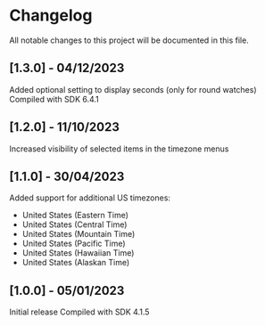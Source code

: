 # Changelog
All notable changes to this project will be documented in this file.

## [1.3.0] - 04/12/2023
Added optional setting to display seconds (only for round watches)
Compiled with SDK 6.4.1

## [1.2.0] - 11/10/2023
Increased visibility of selected items in the timezone menus

## [1.1.0] - 30/04/2023
Added support for additional US timezones:
* United States (Eastern Time)
* United States (Central Time)
* United States (Mountain Time)
* United States (Pacific Time)
* United States (Hawaiian Time)
* United States (Alaskan Time)

## [1.0.0] - 05/01/2023
Initial release
Compiled with SDK 4.1.5
